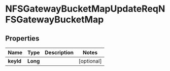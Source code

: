 # NFSGatewayBucketMapUpdateReqNFSGatewayBucketMap

## Properties
Name | Type | Description | Notes
------------ | ------------- | ------------- | -------------
**keyId** | **Long** |  |  [optional]
